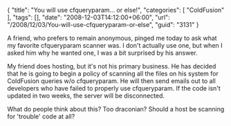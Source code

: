 {
	"title": "You will use cfqueryparam... or else!",
	"categories": [
		"ColdFusion"
	],
	"tags": [],
	"date": "2008-12-03T14:12:00+06:00",
	"url": "/2008/12/03/You-will-use-cfqueryparam-or-else",
	"guid": "3131"
}

A friend, who prefers to remain anonymous, pinged me today to ask what my favorite cfqueryparam scanner was. I don't actually use one, but when I asked him why he wanted one, I was a bit surprised by his answer.

My friend does hosting, but it's not his primary business. He has decided that he is going to begin a policy of scanning all the files on his system for ColdFusion queries w/o cfqueryparam.  He will then send emails out to all developers who have failed to properly use cfqueryparam. If the code isn't updated in two weeks, the server will be disconnected. 

What do people think about this? Too draconian? Should a host be scanning for 'trouble' code at all?